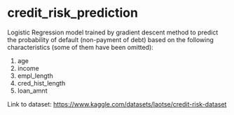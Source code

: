 # credit_risk_prediction
Logistic Regression model trained by gradient descent method to predict the probability of default (non-payment of debt) based on the following characteristics (some of them have been omitted):  
1. age
2. income
3. empl_length
4. cred_hist_length
5. loan_amnt

Link to dataset: https://www.kaggle.com/datasets/laotse/credit-risk-dataset

